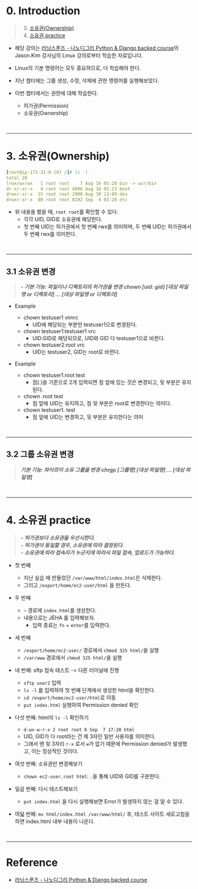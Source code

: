# 0. Introduction

> 3. [소유권(Ownership)](#3-소유권ownership)
> 4. [소유권 practice](#4-소유권-practice)  


- 해당 강의는 [러닝스푼즈 - 나노디그리 Python & Django backed course](https://learningspoons.com/course/detail/django-backend/)의 Jason.Kim 강사님의 Linux 강의로부터 학습한 자료입니다.

- Linux의 기본 명령어는 모두 중요하므로, 다 학습해야 한다.

- 지난 챕터에는 그룹 생성, 수정, 삭제에 관한 명령어를 실행해보았다. 

- 이번 챕터에서는 권한에 대해 학습한다. 
    - 허가권(Permission) 
    - 소유권(Ownership)

<br>

---
# 3. 소유권(Ownership)

```yml
[root@ip-172-31-8-107 /]# ls -l
total 20
lrwxrwxrwx   1 root root    7 Aug 16 05:20 bin -> usr/bin
dr-xr-xr-x   4 root root 4096 Aug 16 05:23 boot
drwxr-xr-x  15 root root 2900 Aug 30 13:09 dev
drwxr-xr-x  80 root root 8192 Sep  4 03:28 etc
```

- 위 내용을 봤을 때, `root root`를 확인할 수 있다. 
    - 각각 UID, GID로 소유권에 해당한다.  
    - 첫 번째 UID는 허가권에서 첫 번째 rwx를 의미하며, 두 번째 UID는 허가권에서 두 번째 rwx를 의미한다.  


<br>


---
## 3.1 소유권 변경

> **_- 기본 기능: 파일이나 디렉토리의 허가권을 변경_**
> **_chown [uid: gid] [대상 파일명 or 디렉토리] ... [대상 파일명 or 디렉토리]_**


- Example
    - chown testuser1 vimrc
        - UID에 해당되는 부분만 testuser1으로 변경된다.  
    - chown testuser1:testuser1 vrc
        - UID:GID로 해당되므로, UID와 GID 다 testuser1으로 바뀐다.
    - chown testuser2:root vrc
        - UID는 testuser2, GID는 root로 바뀐다.

- Example
    - chown testuser1.root test
        - 점(.)을 기준으로 2개 입력되면 점 앞에 있는 것은 변경되고, 뒷 부분은 유지된다.
    - chown .root test
        - 점 앞에 UID는 유지하고, 점 뒷 부분은 root로 변경한다는 의미다.  
    - chown testuser1. test
        - 점 앞에 UID는 변경하고, 뒷 부분은 유지한다는 의미

<br>


---
## 3.2 그룹 소유권 변경


> **_기본 기능: 파이르이 소유 그룹을 변경_**
> **_chrgp [그룹명] [대상 파일명] ... [대상 파일명]_**

<br>


---
# 4. 소유권 practice

> **_- 허가권보다 소유권을 우선시한다._**  
> **_- 허가권이 동일할 경우, 소유권에 따라 결정된다._**  
> **_- 소유권에 따라 접속자가 누군지에 따라서 파일 접속, 업로드가 가능하다._**  

- 첫 번째 
    - 지난 실습 때 만들었던 `/var/www/html/index.html`은 삭제한다. 
    - 그리고 `/export/home/ec2-user/html` 을 만든다.

- 두 번째
    - `~` 경로에 `index.html`를 생성한다.  
    - 내용으로는 JEHA 를 입력해보자.
        - 입력 종료는 `fn` + `enter`를 입력한다.

- 세 번째
    - `/export/home/ec2-user/` 경로에서 `chmod 325 html/`을 실행
    - `/var/www` 경로에서 `chmod 325 html/`을 실행

- 네 번째: sftp 접속 테스트 -> 다른 터미널에 진행
    - `sftp user2` 입력 
    - `ls -l` 를 입력하여 첫 번째 단계에서 생성한 html을 확인한다.  
    - `cd /export/home/ec2-user/html`로 이동  
    - `put index.html` 실행하여 Permission denied 확인

- 다섯 번째: html의 `ls -l` 확인하기 
    - `d-wx-w-r-x 2 root root 6 Sep  7 17:20 html`
    - UID, GID가 다 root라는 건 제 3자인 일반 사용자를 의미한다.
    - 그래서 맨 뒷 3자리 `r-x` 로서 `w`가 없기 때문에 Permission denied가 발생했고, 이는 정상적인 것이다.  

- 여섯 번째: 소유권만 변경해보기
    - `chown ec2-user.root html`: `.`을 통해 UID와 GID를 구분한다.  

- 일곱 번째: 다시 테스트해보기 
    - `put index.html` 을 다시 실행해보면 Error가 발생하지 않는 걸 알 수 있다. 


- 여덟 번째: `mv html/index.html /var/www/html/` 후, 테스트 사이트 새로고침을 하면 index.html 내부 내용이 나온다.

<br>


---

# Reference

- [러닝스푼즈 - 나노디그리 Python & Django backed course](https://learningspoons.com/course/detail/django-backend/)